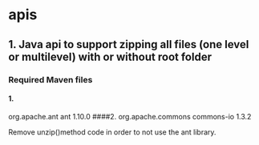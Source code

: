 # apis

## 1. Java api to support zipping all files (one level or multilevel) with or without root folder
### Required Maven files 
#### 1. 
<!-- https://mvnrepository.com/artifact/org.apache.ant/ant -->
  <dependency>
      <groupId>org.apache.ant</groupId>
      <artifactId>ant</artifactId>
      <version>1.10.0</version>
  </dependency>
####2. 
<!-- https://mvnrepository.com/artifact/org.apache.commons/commons-io -->
  <dependency>
      <groupId>org.apache.commons</groupId>
      <artifactId>commons-io</artifactId>
      <version>1.3.2</version>
  </dependency>
  
  Remove unzip()method code in order to not use the ant library.
